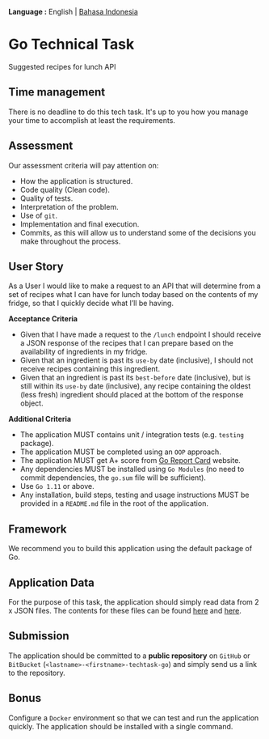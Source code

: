 __Language :__ English | [Bahasa Indonesia](README_ID.md)

# Go Technical Task
Suggested recipes for lunch API

## Time management
There is no deadline to do this tech task. It's up to you how you manage your time to accomplish at least the requirements.

## Assessment

Our assessment criteria will pay attention on:
- How the application is structured.
- Code quality (Clean code).
- Quality of tests.
- Interpretation of the problem.
- Use of `git`.
- Implementation and final execution.
- Commits, as this will allow us to understand some of the decisions you make throughout the process.

## User Story
As a User I would like to make a request to an API that will determine from a set of recipes what I can have for lunch today based on the contents of my fridge, so that I quickly decide what I’ll be having.

__Acceptance Criteria__
- Given that I have made a request to the `/lunch` endpoint I should receive a JSON response of the recipes 
that I can prepare based on the availability of ingredients in my fridge.
- Given that an ingredient is past its `use-by` date (inclusive), I should not receive recipes containing this ingredient.
- Given that an ingredient is past its `best-before` date (inclusive), but is still within its `use-by` date (inclusive), any recipe containing the oldest (less fresh) ingredient should placed at the bottom of the response object.

__Additional Criteria__
- The application MUST contains unit / integration tests (e.g. `testing` package).
- The application MUST be completed using an `OOP` approach.
- The application MUST get A+ score from [Go Report Card](https://goreportcard.com/) website.
- Any dependencies MUST be installed using `Go Modules` (no need to commit dependencies, the
`go.sum` file will be sufficient).
- Use `Go 1.11` or above.
- Any installation, build steps, testing and usage instructions MUST be provided in a `README.md` file in the root of the application.

## Framework
We recommend you to build this application using the default package of Go.

## Application Data
For the purpose of this task, the application should simply read data from 2 x JSON files. The contents for these files can be found [here](ingredients/data.json) and [here](recipes/data.json).
 
## Submission
The application should be committed to a __public repository__ on `GitHub` or `BitBucket` (`<lastname>-<firstname>-techtask-go`) and simply send us a link to the repository.

## Bonus
Configure a `Docker` environment so that we can test and run the application quickly. The application should be installed with a single command.
